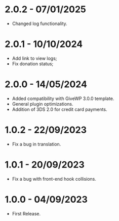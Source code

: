 # 2.0.2 - 07/01/2025
* Changed log functionality.

# 2.0.1 - 10/10/2024
* Add link to view logs;
* Fix donation status;

# 2.0.0 - 14/05/2024
* Added compatibility with GiveWP 3.0.0 template.
* General plugin optimizations.
* Addition of 3DS 2.0 for credit card payments.

# 1.0.2 - 22/09/2023
* Fix a bug in translation.

# 1.0.1 - 20/09/2023
* Fix a bug with front-end hook collisions.

# 1.0.0 - 04/09/2023
* First Release.